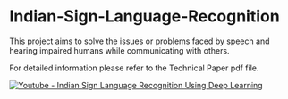 # Indian-Sign-Language-Recognition
This project aims to solve the issues or problems faced by speech and hearing impaired humans while communicating with others.

For detailed information please refer to the Technical Paper pdf file.

<!-- youtube link -->
[![Youtube - Indian Sign Language Recognition Using Deep Learning](https://img.youtube.com/vi/anp1JLHnMP0/0.jpg)](https://youtu.be/anp1JLHnMP0)
